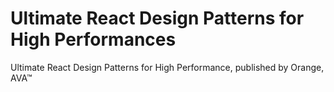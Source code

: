 # Ultimate React Design Patterns for High Performances
Ultimate React Design Patterns for High Performance, published by Orange, AVA™
